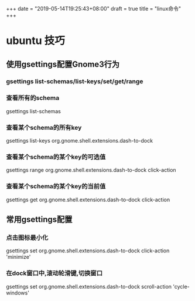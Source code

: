 +++
date = "2019-05-14T19:25:43+08:00"
draft = true
title = "linux命令"
+++


# ubuntu 技巧

## 使用gsettings配置Gnome3行为

### gsettings list-schemas/list-keys/set/get/range

### 查看所有的schema
gsettings list-schemas

### 查看某个schema的所有key
gsettings list-keys org.gnome.shell.extensions.dash-to-dock

### 查看某个schema的某个key的可选值
gsettings range org.gnome.shell.extensions.dash-to-dock click-action

### 查看某个schema的某个key的当前值
gsettings get org.gnome.shell.extensions.dash-to-dock click-action


## 常用gsettings配置

### 点击图标最小化
gsettings set org.gnome.shell.extensions.dash-to-dock click-action 'minimize'

### 在dock窗口中,滚动轮滑键,切换窗口
gsettings set org.gnome.shell.extensions.dash-to-dock scroll-action 'cycle-windows'
